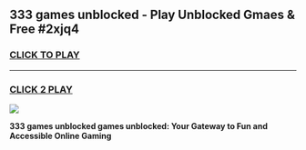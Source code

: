 
## 333 games unblocked - Play Unblocked Gmaes & Free #2xjq4
<h3>
<a href="https://news.freeplayer.one?title=333_games_unblocked&ref=24F">CLICK TO PLAY</a></h3>
<hr>

<h3>
<a href="https://news.freeplayer.one?title=333_games_unblocked&ref=24F">CLICK 2 PLAY</a>
  
</h3>

<a href="https://news.freeplayer.one?title=333_games_unblocked&ref=24F/"><img src="https://clearcache.store/games.png"></a>


**333 games unblocked games unblocked: Your Gateway to Fun and Accessible Online Gaming**
